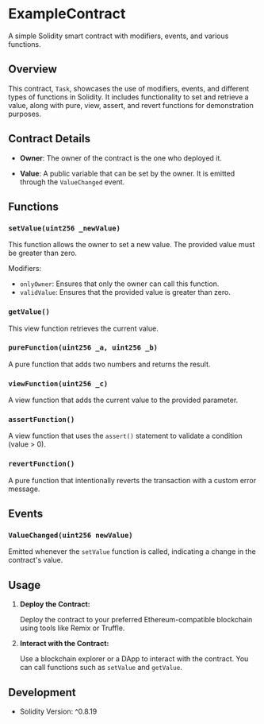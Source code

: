 # ExampleContract

A simple Solidity smart contract with modifiers, events, and various functions.

## Overview

This contract, `Task`, showcases the use of modifiers, events, and different types of functions in Solidity. It includes functionality to set and retrieve a value, along with pure, view, assert, and revert functions for demonstration purposes.

## Contract Details

- **Owner**: The owner of the contract is the one who deployed it.

- **Value**: A public variable that can be set by the owner. It is emitted through the `ValueChanged` event.

## Functions

### `setValue(uint256 _newValue)`

This function allows the owner to set a new value. The provided value must be greater than zero.

Modifiers:
- `onlyOwner`: Ensures that only the owner can call this function.
- `validValue`: Ensures that the provided value is greater than zero.

### `getValue()`

This view function retrieves the current value.

### `pureFunction(uint256 _a, uint256 _b)`

A pure function that adds two numbers and returns the result.

### `viewFunction(uint256 _c)`

A view function that adds the current value to the provided parameter.

### `assertFunction()`

A view function that uses the `assert()` statement to validate a condition (value > 0).

### `revertFunction()`

A pure function that intentionally reverts the transaction with a custom error message.

## Events

### `ValueChanged(uint256 newValue)`

Emitted whenever the `setValue` function is called, indicating a change in the contract's value.

## Usage

1. **Deploy the Contract:**

   Deploy the contract to your preferred Ethereum-compatible blockchain using tools like Remix or Truffle.

2. **Interact with the Contract:**

   Use a blockchain explorer or a DApp to interact with the contract. You can call functions such as `setValue` and `getValue`.

## Development

- Solidity Version: ^0.8.19

